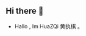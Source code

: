 ## Hi there 👋

<!--
**HuaZQi/HuaZQi** is a ✨ _special_ ✨ repository because its `README.md` (this file) appears on your GitHub profile.

Here are some ideas to get you started:

- Hallo , Im HuaZQi 黄执棋 。
- 🔭 I’m currently working on ...
- 🌱 I’m currently learning ...
- 👯 I’m looking to collaborate on ...
- 🤔 I’m looking for help with ...
- 💬 Ask me about ...
- 📫 How to reach me: ...
- 😄 Pronouns: ...
- ⚡ Fun fact: ...
-->

- Hallo , Im HuaZQi 黄执棋 。
